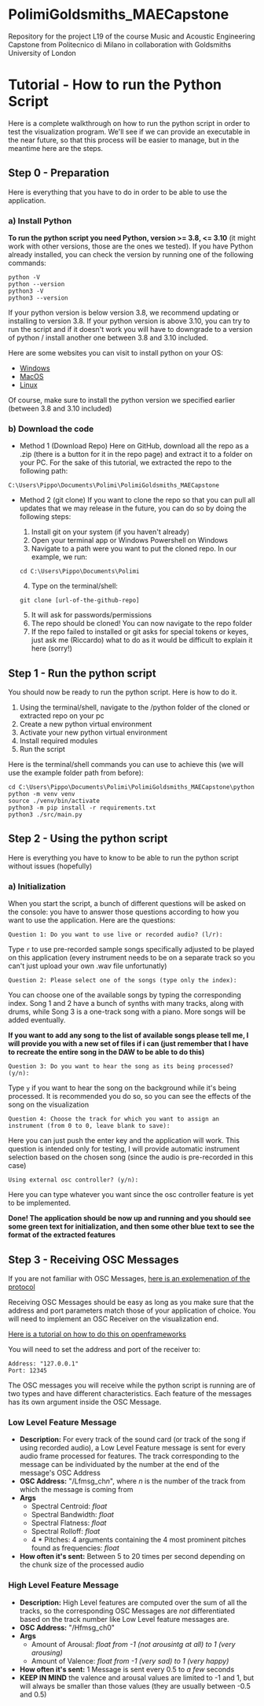 # PolimiGoldsmiths_MAECapstone
Repository for the project L19 of the course Music and Acoustic Engineering Capstone from Politecnico di Milano in collaboration with Goldsmiths University of London

# Tutorial - How to run the Python Script
Here is a complete walkthrough on how to run the python script in order to test the visualization program. We'll see if we can provide an executable in the near future, so that this process will be easier to manage, but in the meantime here are the steps.

## Step 0 - Preparation
Here is everything that you have to do in order to be able to use the application.

### a) Install Python
**To run the python script you need Python, version >= 3.8, <= 3.10** (it might work with other versions, those are the ones we tested). If you have Python already installed, you can check the version by running one of the following commands:
```
python -V
python --version
python3 -V
python3 --version
```

If your python version is below version 3.8, we recommend updating or installing to version 3.8. If your python version is above 3.10, you can try to run the script and if it doesn't work you will have to downgrade to a version of python / install another one between 3.8 and 3.10 included.

Here are some websites you can visit to install python on your OS:
- [Windows](https://www.tomshardware.com/how-to/install-python-on-windows-10-and-11) 
- [MacOS](https://www.dataquest.io/blog/installing-python-on-mac/)
- [Linux](https://docs.python-guide.org/starting/install3/linux/)

Of course, make sure to install the python version we specified earlier (between 3.8 and 3.10 included)

### b) Download the code
- Method 1 (Download Repo) Here on GitHub, download all the repo as a .zip (there is a button for it in the repo page) and extract it to a folder on your PC. For the sake of this tutorial, we extracted the repo to the following path:
```
C:\Users\Pippo\Documents\Polimi\PolimiGoldsmiths_MAECapstone
```

- Method 2 (git clone) If you want to clone the repo so that you can pull all updates that we may release in the future, you can do so by doing the following steps:
  
  1. Install git on your system (if you haven't already)
  2. Open your terminal app or Windows Powershell on Windows
  3. Navigate to a path were you want to put the cloned repo. In our example, we run:
  
  ```
  cd C:\Users\Pippo\Documents\Polimi
  ```
  
  4. Type on the terminal/shell:
  
  ```
  git clone [url-of-the-github-repo]
  ```
  
  5. It will ask for passwords/permissions
  6. The repo should be cloned! You can now navigate to the repo folder
  7. If the repo failed to installed or git asks for special tokens or keyes, just ask me (Riccardo) what to do as it would be difficult to explain it here (sorry!)
  
## Step 1 - Run the python script
You should now be ready to run the python script. Here is how to do it.

1. Using the terminal/shell, navigate to the /python folder of the cloned or extracted repo on your pc
2. Create a new python virtual environment
3. Activate your new python virtual environment
4. Install required modules
5. Run the script

Here is the terminal/shell commands you can use to achieve this (we will use the example folder path from before):
```
cd C:\Users\Pippo\Documents\Polimi\PolimiGoldsmiths_MAECapstone\python
python -m venv venv
source ./venv/bin/activate
python3 -m pip install -r requirements.txt
python3 ./src/main.py
```

## Step 2 - Using the python script
Here is everything you have to know to be able to run the python script without issues (hopefully)

### a) Initialization
When you start the script, a bunch of different questions will be asked on the console: you have to answer those questions according to how you want to use the application. Here are the questions:

```
Question 1: Do you want to use live or recorded audio? (l/r):
```

Type `r` to use pre-recorded sample songs specifically adjusted to be played on this application (every instrument needs to be on a separate track so you can't just upload your own .wav file unfortunatly)

```
Question 2: Please select one of the songs (type only the index):
```

You can choose one of the available songs by typing the corresponding index. Song 1 and 2 have a bunch of synths with many tracks, along with drums, while Song 3 is a one-track song with a piano. More songs will be added eventually.

**If you want to add any song to the list of available songs please tell me, I will provide you with a new set of files if i can (just remember that I have to recreate the entire song in the DAW to be able to do this)**

```
Question 3: Do you want to hear the song as its being processed? (y/n):
```

Type `y` if you want to hear the song on the background while it's being processed. It is recommended you do so, so you can see the effects of the song on the visualization

```
Question 4: Choose the track for which you want to assign an instrument (from 0 to 0, leave blank to save):
```

Here you can just push the enter key and the application will work. This question is intended only for testing, I will provide automatic instrument selection based on the chosen song (since the audio is pre-recorded in this case)

```
Using external osc controller? (y/n):
```

Here you can type whatever you want since the osc controller feature is yet to be implemented.

**Done! The application should be now up and running and you should see some green text for initialization, and then some other blue text to see the format of the extracted features**


## Step 3 - Receiving OSC Messages
If you are not familiar with OSC Messages, [here is an explemenation of the protocol](https://ccrma.stanford.edu/groups/osc/index.html)

Receiving OSC Messages should be easy as long as you make sure that the address and port parameters match those of your application of choice. You will need to implement an OSC Receiver on the visualization end.

[Here is a tutorial on how to do this on openframeworks](https://www.youtube.com/watch?v=UXjMk5ti6wk&ab_channel=Packt)

You will need to set the address and port of the receiver to:
```
Address: "127.0.0.1"
Port: 12345
```

The OSC messages you will receive while the python script is running are of two types and have different characteristics. Each feature of the messages has its own argument inside the OSC Message.

### Low Level Feature Message
- **Description:** For every track of the sound card (or track of the song if using recorded audio), a Low Level Feature message is sent for every audio frame processed for features. The track corresponding to the message can be individuated by the number at the end of the message's OSC Address
- **OSC Address:** "/Lfmsg_ch*n*", where *n* is the number of the track from which the message is coming from
- **Args**
  - Spectral Centroid: *float*
  - Spectral Bandwidth: *float*
  - Spectral Flatness: *float*
  - Spectral Rolloff: *float*
  - 4 * Pitches: 4 arguments containing the 4 most prominent pitches found as frequencies: *float*
- **How often it's sent:** Between 5 to 20 times per second depending on the chunk size of the processed audio

### High Level Feature Message
- **Description:** High Level features are computed over the sum of all the tracks, so the corresponding OSC Messages are *not* differentiated based on the track number like Low Level feature messages are. 
- **OSC Address:** "/Hfmsg_ch0"
- **Args**
  - Amount of Arousal: *float from -1 (not arousintg at all) to 1 (very arousing)*
  - Amount of Valence: *float from -1 (very sad) to 1 (very happy)*
- **How often it's sent:** 1 Message is sent every 0.5 to *a few* seconds
- **KEEP IN MIND** the valence and arousal values are limited to -1 and 1, but will always be smaller than those values (they are usually between -0.5 and 0.5)


